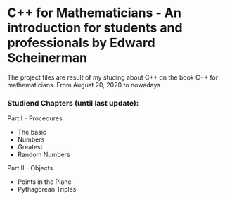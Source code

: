 # C++ for Mathematicians - An introduction for students and professionals by Edward Scheinerman 

The project files are result of my studing about C++ on the book C++ for mathematicians.
From August 20, 2020 to nowadays


### Studiend Chapters (until last update):

Part I - Procedures

- The basic
- Numbers
- Greatest
- Random Numbers

Part II - Objects

- Points in the Plane
- Pythagorean Triples

